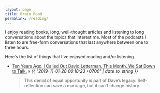 ```yaml
---
layout: page
title: Brain Food
permalink: /reading/
---
```

I enjoy reading books, long, well-thought articles and listening to long conversations about the topics that interest me. Most of the podcasts I listen to are free-form conversations that last anywhere between one to three hours.

Here's the list of things that I've enjoyed reading and/or listening.

<ul class="posts">
  <li>
    <a target="_blank" href="https://www.vanityfair.com/style/2019/10/david-letterman-conversation-with-nell-scovell">Ten Years Ago, I Called Out David Letterman. This Month, We Sat Down to Talk.</a> &raquo; <i><span>{{ "2019-11-01-28 00:18:23 +0700" | date_to_string }}</span></i>
    <blockquote>This denial of equal opportunity is part of Dave’s legacy. Self-reflection can save a marriage, but it can’t change history.</blockquote>
  </li>
</ul>

